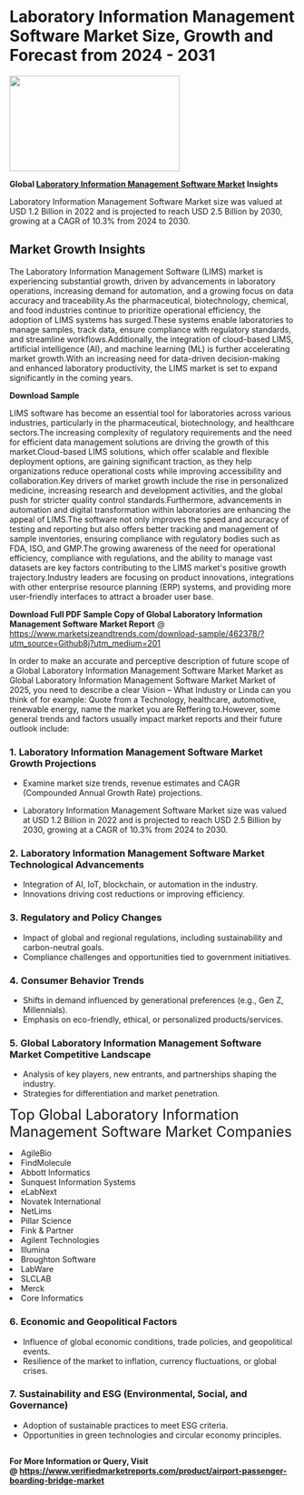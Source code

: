 <H1>Laboratory Information Management Software Market Size, Growth and Forecast from 2024 - 2031</H1><img class="aligncenter size-medium wp-image-584254" src="https://thirdeyenews.in/wp-content/uploads/2024/09/Global-Market-Research-300x168.jpeg" alt="" width="300" height="168" /><p><strong>Global&nbsp;<a href="https://www.marketsizeandtrends.com/download-sample/462378/?utm_source=Github8j?utm_medium=201">Laboratory Information Management Software Market</a> Insights</strong></p><p>Laboratory Information Management Software Market size was valued at USD 1.2 Billion in 2022 and is projected to reach USD 2.5 Billion by 2030, growing at a CAGR of 10.3% from 2024 to 2030.</p><p><h2>Market Growth Insights</h2> The Laboratory Information Management Software (LIMS) market is experiencing substantial growth, driven by advancements in laboratory operations, increasing demand for automation, and a growing focus on data accuracy and traceability.As the pharmaceutical, biotechnology, chemical, and food industries continue to prioritize operational efficiency, the adoption of LIMS systems has surged.These systems enable laboratories to manage samples, track data, ensure compliance with regulatory standards, and streamline workflows.Additionally, the integration of cloud-based LIMS, artificial intelligence (AI), and machine learning (ML) is further accelerating market growth.With an increasing need for data-driven decision-making and enhanced laboratory productivity, the LIMS market is set to expand significantly in the coming years.<p><strong>Download Sample</strong></p> LIMS software has become an essential tool for laboratories across various industries, particularly in the pharmaceutical, biotechnology, and healthcare sectors.The increasing complexity of regulatory requirements and the need for efficient data management solutions are driving the growth of this market.Cloud-based LIMS solutions, which offer scalable and flexible deployment options, are gaining significant traction, as they help organizations reduce operational costs while improving accessibility and collaboration.Key drivers of market growth include the rise in personalized medicine, increasing research and development activities, and the global push for stricter quality control standards.Furthermore, advancements in automation and digital transformation within laboratories are enhancing the appeal of LIMS.The software not only improves the speed and accuracy of testing and reporting but also offers better tracking and management of sample inventories, ensuring compliance with regulatory bodies such as FDA, ISO, and GMP.The growing awareness of the need for operational efficiency, compliance with regulations, and the ability to manage vast datasets are key factors contributing to the LIMS market's positive growth trajectory.Industry leaders are focusing on product innovations, integrations with other enterprise resource planning (ERP) systems, and providing more user-friendly interfaces to attract a broader user base.<p><span class=""><strong>Download Full PDF Sample Copy of Global Laboratory Information Management Software Market Report</strong> @ <a href="https://www.marketsizeandtrends.com/download-sample/462378/?utm_source=Github8j?utm_medium=201" target="_blank">https://www.marketsizeandtrends.com/download-sample/462378/?utm_source=Github8j?utm_medium=201</a></span></p><p>In order to make an accurate and perceptive description of future scope of a Global&nbsp;Laboratory Information Management Software Market Market as Global&nbsp;Laboratory Information Management Software Market Market of 2025, you need to describe a clear Vision &ndash; What Industry or Linda can you think of for example: Quote from a Technology, healthcare, automotive, renewable energy, name the market you are Reffering to.However, some general trends and factors usually impact market reports and their future outlook include:</p><h3>1.&nbsp;<strong>Laboratory Information Management Software Market Growth Projections</strong></h3><ul><li>Examine market size trends, revenue estimates and CAGR (Compounded Annual Growth Rate) projections.</li><li><p>Laboratory Information Management Software Market size was valued at USD 1.2 Billion in 2022 and is projected to reach USD 2.5 Billion by 2030, growing at a CAGR of 10.3% from 2024 to 2030.</p></li></ul><h3>2.&nbsp;<strong>Laboratory Information Management Software Market Technological Advancements</strong></h3><ul><li>Integration of AI, IoT, blockchain, or automation in the industry.</li><li>Innovations driving cost reductions or improving efficiency.</li></ul><h3>3.&nbsp;<strong>Regulatory and Policy Changes</strong></h3><ul><li>Impact of global and regional regulations, including sustainability and carbon-neutral goals.</li><li>Compliance challenges and opportunities tied to government initiatives.</li></ul><h3>4.&nbsp;<strong>Consumer Behavior Trends</strong></h3><ul><li>Shifts in demand influenced by generational preferences (e.g., Gen Z, Millennials).</li><li>Emphasis on eco-friendly, ethical, or personalized products/services.</li></ul><h3>5.&nbsp;<strong>Global Laboratory Information Management Software Market Competitive Landscape</strong></h3><ul><li>Analysis of key players, new entrants, and partnerships shaping the industry.</li><li>Strategies for differentiation and market penetration.</li></ul><p data-pm-slice="1 1 []"><span style="color: inherit; font-family: inherit; font-size: 25px;">Top Global Laboratory Information Management Software Market Companies</span></p><div class="" data-test-id=""><p><li>AgileBio</li><li> FindMolecule</li><li> Abbott Informatics</li><li> Sunquest Information Systems</li><li> eLabNext</li><li> Novatek International</li><li> NetLims</li><li> Pillar Science</li><li> Fink & Partner</li><li> Agilent Technologies</li><li> Illumina</li><li> Broughton Software</li><li> LabWare</li><li> SLCLAB</li><li> Merck</li><li> Core Informatics</li></p></div><h3>6.&nbsp;<strong>Economic and Geopolitical Factors</strong></h3><ul><li>Influence of global economic conditions, trade policies, and geopolitical events.</li><li>Resilience of the market to inflation, currency fluctuations, or global crises.</li></ul><h3>7.&nbsp;<strong>Sustainability and ESG (Environmental, Social, and Governance)</strong></h3><ul><li>Adoption of sustainable practices to meet ESG criteria.</li><li>Opportunities in green technologies and circular economy principles.</li></ul><h2><strong style="font-size: 14px;">For More Information or Query, Visit @&nbsp;</strong><a style="background-color: #ffffff; font-size: 14px;" href="https://www.marketsizeandtrends.com/report/laboratory-information-management-software-market/" target="_blank">https://www.verifiedmarketreports.com/product/airport-passenger-boarding-bridge-market</a></h2>